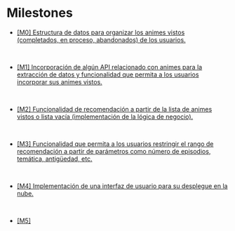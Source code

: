 # Milestones

* [[M0] Estructura de datos para organizar los animes vistos (completados, en proceso, abandonados) de los usuarios.]()
<br/>

* [[M1] Incorporación de algún API relacionado con animes para la extracción de datos y funcionalidad que permita a los usuarios incorporar sus animes vistos.]()
<br/>

* [[M2] Funcionalidad de recomendación a partir de la lista de animes vistos o lista vacía (implementación de la lógica de negocio).]()
<br/>

* [[M3] Funcionalidad que permita a los usuarios restringir el rango de recomendación a partir de parámetros como número de episodios, temática, antigüedad, etc.]()
<br/>

* [[M4] Implementación de una interfaz de usuario para su desplegue en la nube.]()
<br/>

* [[M5] ]()